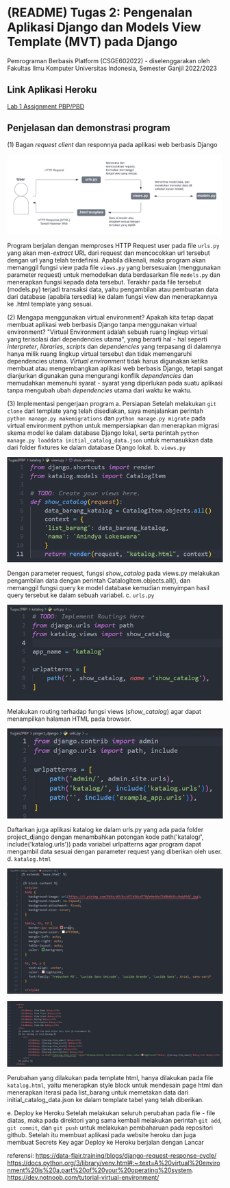 # (README) Tugas 2: Pengenalan Aplikasi Django dan Models View Template (MVT) pada Django

Pemrograman Berbasis Platform (CSGE602022) - diselenggarakan oleh Fakultas Ilmu Komputer Universitas Indonesia, Semester Ganjil 2022/2023

## Link Aplikasi Heroku
[Lab 1 Assignment PBP/PBD](http://lokeswara-pbp-tugas2.herokuapp.com/katalog/)


## Penjelasan dan demonstrasi program
(1) Bagan _request client_ dan responnya pada aplikasi web berbasis Django 

![](baganPBP-rev.png)

Program berjalan dengan memproses HTTP Request user pada file ```urls.py``` yang akan men-_extract_ URL dari request dan mencocokkan url tersebut dengan url yang telah terdefinisi. Apabila dikenali, maka program akan memanggil fungsi view pada file ```views.py``` yang bersesuaian (menggunakan parameter request) untuk memodelkan data berdasarkan file ```models.py``` dan menerapkan fungsi kepada data tersebut. Terakhir pada file tersebut (models.py) terjadi transaksi data, yaitu pengambilan atau pembuatan data dari database (apabila tersedia) ke dalam fungsi view dan menerapkannya ke .html template yang sesuai.
 
(2) Mengapa menggunakan virtual environment? Apakah kita tetap dapat membuat aplikasi web berbasis Django tanpa menggunakan virtual environment?
"Virtual Environment adalah sebuah ruang lingkup virtual yang terisolasi dari dependencies utama", yang berarti hal - hal seperti _interpreter_, _libraries_, _scripts_ dan _dependencies_ yang terpasang di dalamnya hanya milik ruang lingkup virtual tersebut dan tidak memengaruhi dependencies utama. _Virtual environment_ tidak harus digunakan ketika membuat atau mengembangkan aplikasi web berbasis Django, tetapi sangat dianjurkan digunakan guna mengurangi konflik _dependencies_ dan memudahkan memenuhi syarat - syarat yang diperlukan pada suatu aplikasi tanpa mengubah ubah _dependencies_ utama dari waktu ke waktu.
  
(3) Implementasi pengerjaan program
a. Persiapan
Setelah melakukan ```git clone``` dari template yang telah disediakan, saya menjalankan perintah ```python manage.py makemigrations``` dan ```python manage.py migrate``` pada virtual environment python untuk mempersiapkan dan menerapkan migrasi skema model ke dalam database Django lokal, serta perintah ```python manage.py loaddata initial_catalog_data.json``` untuk memasukkan data dari folder fixtures ke dalam database Django lokal.
b. ```views.py```

![](bagianViews.jpg)

Dengan parameter request, fungsi _show_catalog_ pada views.py melakukan pengambilan data dengan perintah CatalogItem.objects.all(), dan memanggil fungsi query ke model database kemudian menyimpan hasil query tersebut ke dalam sebuah variabel.
c. ```urls.py```

![](bagianUrlsSatu.jpg)

Melakukan routing terhadap fungsi views (_show_catalog_) agar dapat menampilkan halaman HTML pada browser.

![](bagianUrlsDua.jpg)

Daftarkan juga aplikasi katalog ke dalam urls.py yang ada pada folder project_django dengan menambahkan potongan kode path('katalog/', include('katalog.urls')) pada variabel urlpatterns agar program dapat mengambil data sesuai dengan parameter request yang diberikan oleh user.
d. ```katalog.html```

![](bagianTemplateSatu.jpg)

![](bagianTemplateDua.jpg)

Perubahan yang dilakukan pada template html, hanya dilakukan pada file ```katalog.html```, yaitu menerapkan style block untuk mendesain page html dan menerapkan iterasi pada list_barang untuk memetakan data dari initial_catalog_data.json ke dalam template tabel yang telah diberikan.

e. Deploy ke Heroku
Setelah melakukan seluruh perubahan pada file - file diatas, maka pada direktori yang sama kembali melakukan perintah ```git add```, ```git commit```, dan ```git push``` untuk melakukan pembaharuan pada repositori github. Setelah itu membuat aplikasi pada website heroku dan juga membuat Secrets Key agar Deploy ke Heroku berjalan dengan Lancar

referensi:
https://data-flair.training/blogs/django-request-response-cycle/
https://docs.python.org/3/library/venv.html#:~:text=A%20virtual%20environment%20is%20a,part%20of%20your%20operating%20system.
https://dev.notnoob.com/tutorial-virtual-environment/
